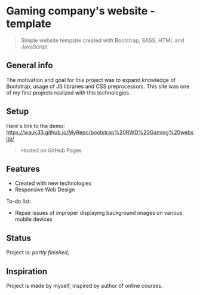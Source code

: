 # Gaming company's website - template
> Simple website template created with Bootstrap, SASS, HTML and JavaScript.

## General info
The motivation and goal for this project was to expand knowledge of Bootstrap, usage of JS libraries and CSS preprocessors. This site was one of my first projects realized with this technologies.

## Setup
Here's link to the demo: https://wauk33.github.io/MyRepo/bootstrap%20RWD%20Gaming%20website/
> Hosted on GitHub Pages

## Features

* Created with new technologies
* Responsive Web Design

To-do list:
* Repair issues of improper displaying background images on various mobile devices

## Status
Project is: _partly finished_, 

## Inspiration
Project is made by myself, inspired by author of online courses.

